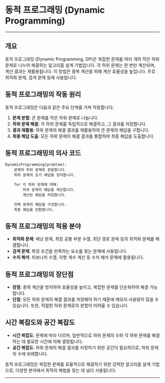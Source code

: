 # 동적 프로그래밍 (Dynamic Programming)

---

## 개요

동적 프로그래밍 (Dynamic Programming, DP)은 복잡한 문제를 여러 개의 작은 하위 문제로 나누어 해결하는 알고리즘 설계 기법입니다. 각 하위 문제는 한 번만 계산되며, 계산 결과는 재활용됩니다. 이 방법은 중복 계산을 피해 계산 효율성을 높입니다. 주로 최적화 문제, 검색 문제 등에 사용됩니다.

## 동적 프로그래밍의 작동 원리

동적 프로그래밍은 다음과 같은 주요 단계를 거쳐 작동합니다:

1. **문제 분할**: 큰 문제를 작은 하위 문제로 나눕니다.
2. **하위 문제 해결**: 각 하위 문제를 독립적으로 해결하고, 그 결과를 저장합니다.
3. **결과 재활용**: 하위 문제의 해결 결과를 재활용하여 큰 문제의 해답을 구합니다.
4. **최종 해답 도출**: 모든 하위 문제의 해결 결과를 통합하여 최종 해답을 도출합니다.

## 동적 프로그래밍의 의사 코드

```text
DynamicProgramming(problem):
    문제의 하위 문제로 분할합니다.
    하위 문제의 초기 해답을 정의합니다.

    for 각 하위 문제에 대해:
        하위 문제의 해답을 계산합니다.
        계산된 해답을 저장합니다.

    전체 문제의 해답을 구성합니다.
    최종 해답을 반환합니다.
```

## 동적 프로그래밍의 적용 분야

- **최적화 문제**: 배낭 문제, 최장 공통 부분 수열, 최단 경로 문제 등의 최적화 문제를 해결합니다.
- **검색 문제**: 특정 조건을 만족하는 요소를 찾는 문제에 사용됩니다.
- **수치 해석**: 피보나치 수열, 이항 계수 계산 등 수치 해석 문제에 활용됩니다.

## 동적 프로그래밍의 장단점

- **장점**: 중복 계산을 방지하여 효율성을 높이고, 복잡한 문제를 단순화하여 해결 가능합니다.
- **단점**: 모든 하위 문제의 해결 결과를 저장해야 하기 때문에 메모리 사용량이 많을 수 있습니다. 또한, 적절한 하위 문제로의 분할이 어려울 수 있습니다.

## 시간 복잡도와 공간 복잡도

- **시간 복잡도**: 문제에 따라 다르며, 일반적으로 하위 문제의 수와 각 하위 문제를 해결하는 데 필요한 시간에 의해 결정됩니다.
- **공간 복잡도**: 하위 문제의 해결 결과를 저장하기 위한 공간이 필요하므로, 하위 문제의 수에 비례합니다.

동적 프로그래밍은 복잡한 문제를 효율적으로 해결하기 위한 강력한 알고리즘 설계 기법으로, 다양한 분야에서 최적의 해법을 찾는 데 널리 사용됩니다.

---